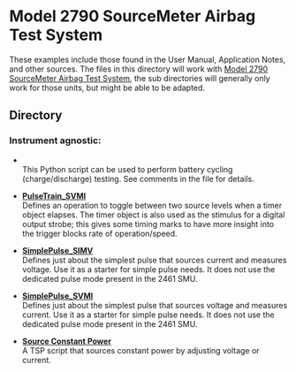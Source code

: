# Model 2790 SourceMeter Airbag Test System

These examples include those found in the User Manual, Application Notes, and other sources. The files in this directory will work with [Model 2790 SourceMeter Airbag Test System](https://www.tek.com/en/products/keithley/source-measure-units/2400-graphical-series-sourcemeter), the sub directories will generally only work for those units, but might be able to be adapted. 

## Directory

### Instrument agnostic:

* **[](./smu_battery_cycle_solution.py)**  
This Python script can be used to perform battery cycling (charge/discharge) testing. See comments in the file for details. 

* **[PulseTrain_SVMI](./PulseTrain_SVMI.tsp)**  
Defines an operation to toggle between two source levels when a timer object elapses. The timer object is also used as the stimulus for a digital output strobe; this gives some timing marks to have more insight into the trigger blocks rate of operation/speed.

* **[SimplePulse_SIMV](./SimplePulse_SIMV.tsp)**  
Defines just about the simplest pulse that sources current and measures voltage. Use it as a starter for simple pulse needs. It does not use the dedicated pulse mode present in the 2461 SMU.

* **[SimplePulse_SVMI](./SimplePulse_SVMI.tsp)**  
Defines just about the simplest pulse that sources voltage and measures current. Use it as a starter for simple pulse needs. It does not use the dedicated pulse mode present in the 2461 SMU.

* **[Source Constant Power](./SourceConstantPower24xx.tsp)**  
A TSP script that sources constant power by adjusting voltage or current.
